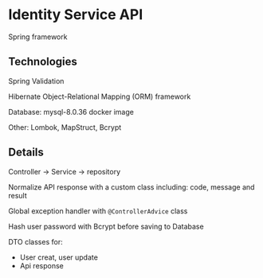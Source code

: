 # Identity Service API

Spring framework

## Technologies

Spring Validation

Hibernate Object-Relational Mapping (ORM) framework 

Database: mysql-8.0.36 docker image

Other: Lombok, MapStruct, Bcrypt

## Details

Controller -> Service -> repository

Normalize API response with a custom class including: code, message and result

Global exception handler with `@ControllerAdvice` class

Hash user password with Bcrypt before saving to Database

DTO classes for:

- User creat, user update
- Api response

